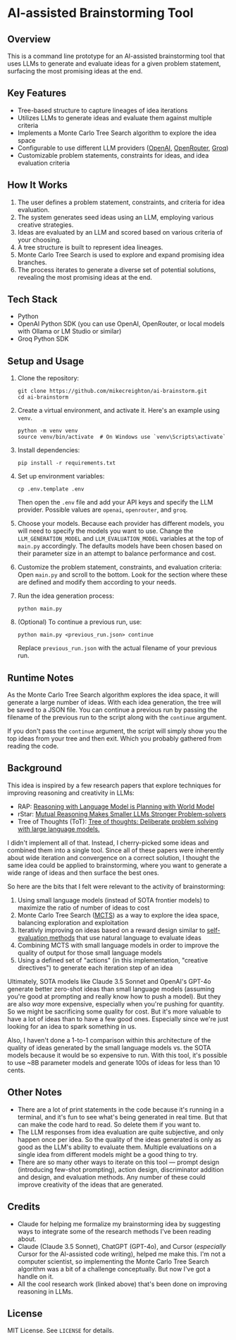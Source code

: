 # AI-assisted Brainstorming Tool

## Overview

This is a command line prototype for an AI-assisted brainstorming tool that uses LLMs to generate and evaluate ideas for a given problem statement, surfacing the most promising ideas at the end.

## Key Features

- Tree-based structure to capture lineages of idea iterations
- Utilizes LLMs to generate ideas and evaluate them against multiple criteria
- Implements a Monte Carlo Tree Search algorithm to explore the idea space
- Configurable to use different LLM providers ([OpenAI](https://platform.openai.com/), [OpenRouter](https://openrouter.ai/), [Groq](https://www.groq.com/))
- Customizable problem statements, constraints for ideas, and idea evaluation criteria

## How It Works

1. The user defines a problem statement, constraints, and criteria for idea evaluation.
2. The system generates seed ideas using an LLM, employing various creative strategies.
3. Ideas are evaluated by an LLM and scored based on various criteria of your choosing.
4. A tree structure is built to represent idea lineages.
5. Monte Carlo Tree Search is used to explore and expand promising idea branches.
6. The process iterates to generate a diverse set of potential solutions, revealing the most promising ideas at the end.

## Tech Stack

- Python
- OpenAI Python SDK (you can use OpenAI, OpenRouter, or local models with Ollama or LM Studio or similar)
- Groq Python SDK

## Setup and Usage

1. Clone the repository:
   ```
   git clone https://github.com/mikecreighton/ai-brainstorm.git
   cd ai-brainstorm
   ```

2. Create a virtual environment, and activate it. Here's an example using `venv`.
   ```
   python -m venv venv
   source venv/bin/activate  # On Windows use `venv\Scripts\activate`
   ```

3. Install dependencies:
   ```
   pip install -r requirements.txt
   ```

4. Set up environment variables:
   ```
   cp .env.template .env
   ```
   Then open the `.env` file and add your API keys and specify the LLM provider. Possible values are `openai`, `openrouter`, and `groq`.

5. Choose your models. Because each provider has different models, you will need to specify the models you want to use. Change the `LLM_GENERATION_MODEL` and `LLM_EVALUATION_MODEL` variables at the top of `main.py` accordingly. The defaults models have been chosen based on their parameter size in an attempt to balance performance and cost.

6. Customize the problem statement, constraints, and evaluation criteria:
   Open `main.py` and scroll to the bottom. Look for the section where these are defined and modify them according to your needs.

7. Run the idea generation process:
   ```
   python main.py
   ```

8. (Optional) To continue a previous run, use:
   ```
   python main.py <previous_run.json> continue
   ```
   Replace `previous_run.json` with the actual filename of your previous run.

## Runtime Notes

As the Monte Carlo Tree Search algorithm explores the idea space, it will generate a large number of ideas. With each idea generation, the tree will be saved to a JSON file. You can continue a previous run by passing the filename of the previous run to the script along with the `continue` argument.

If you don't pass the `continue` argument, the script will simply show you the top ideas from your tree and then exit. Which you probably gathered from reading the code.

## Background

This idea is inspired by a few research papers that explore techniques for improving reasoning and creativity in LLMs:

- RAP: [Reasoning with Language Model is Planning with World Model](https://arxiv.org/abs/2305.14992)
- rStar: [Mutual Reasoning Makes Smaller LLMs Stronger Problem-solvers](https://huggingface.co/papers/2408.06195)
- Tree of Thoughts (ToT): [Tree of thoughts: Deliberate problem solving with large language models.](https://arxiv.org/abs/2305.10601)

I didn't implement all of that. Instead, I cherry-picked some ideas and combined them into a single tool. Since all of these papers were inherently about wide iteration and convergence on a correct solution, I thought the same idea could be applied to brainstorming, where you want to generate a wide range of ideas and then surface the best ones.

So here are the bits that I felt were relevant to the activity of brainstorming:

1. Using small language models (instead of SOTA frontier models) to maximize the ratio of number of ideas to cost
2. Monte Carlo Tree Search ([MCTS](https://link.springer.com/chapter/10.1007/11871842_29)) as a way to explore the idea space, balancing exploration and exploitation
3. Iterativly improving on ideas based on a reward design similar to [self-evaluation methods](https://arxiv.org/abs/2211.00053) that use natural language to evaluate ideas
4. Combining MCTS with small language models in order to improve the quality of output for those small language models
5. Using a defined set of "actions" (in this implementation, "creative directives") to generate each iteration step of an idea

Ultimately, SOTA models like Claude 3.5 Sonnet and OpenAI's GPT-4o generate better zero-shot ideas than small language models (assuming you're good at prompting and really know how to push a model). But they are also _way_ more expensive, especially when you're pushing for quantity. So we might be sacrificing some quality for cost. But it's more valuable to have a lot of ideas than to have a few good ones. Especially since we're just looking for an idea to spark something in us.

Also, I haven't done a 1-to-1 comparison within this architecture of the quality of ideas generated by the small language models vs. the SOTA models because it would be so expensive to run. With this tool, it's possible to use ~8B parameter models and generate 100s of ideas for less than 10 cents.

## Other Notes

- There are a lot of print statements in the code because it's running in a terminal, and it's fun to see what's being generated in real time. But that can make the code hard to read. So delete them if you want to.
- The LLM responses from idea evaluation are quite subjective, and only happen once per idea. So the quality of the ideas generated is only as good as the LLM's ability to evaluate them. Multiple evaluations on a single idea from different models might be a good thing to try.
- There are so many other ways to iterate on this tool — prompt design (introducing few-shot prompting), action design, discriminator addition and design, and evaluation methods. Any number of these could improve creativity of the ideas that are generated.

## Credits

- Claude for helping me formalize my brainstorming idea by suggesting ways to integrate some of the research methods I've been reading about.
- Claude (Claude 3.5 Sonnet), ChatGPT (GPT-4o), and Cursor (_especially_ Cursor for the AI-assisted code writing), helped me make this. I'm not a computer scientist, so implementing the Monte Carlo Tree Search algorithm was a bit of a challenge conceptually. But now I've got a handle on it.
- All the cool research work (linked above) that's been done on improving reasoning in LLMs.

## License

MIT License. See `LICENSE` for details.
